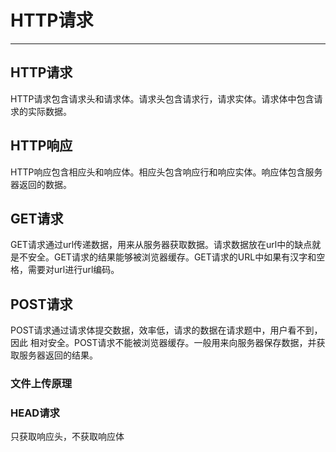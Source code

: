 # HTTP请求

---

## HTTP请求

HTTP请求包含请求头和请求体。请求头包含请求行，请求实体。请求体中包含请求的实际数据。

## HTTP响应

HTTP响应包含相应头和响应体。相应头包含响应行和响应实体。响应体包含服务器返回的数据。

## GET请求

GET请求通过url传递数据，用来从服务器获取数据。请求数据放在url中的缺点就是不安全。GET请求的结果能够被浏览器缓存。GET请求的URL中如果有汉字和空格，需要对url进行url编码。

## POST请求

POST请求通过请求体提交数据，效率低，请求的数据在请求题中，用户看不到，因此 相对安全。POST请求不能被浏览器缓存。一般用来向服务器保存数据，并获取服务器返回的结果。

### 文件上传原理

### HEAD请求

只获取响应头，不获取响应体

